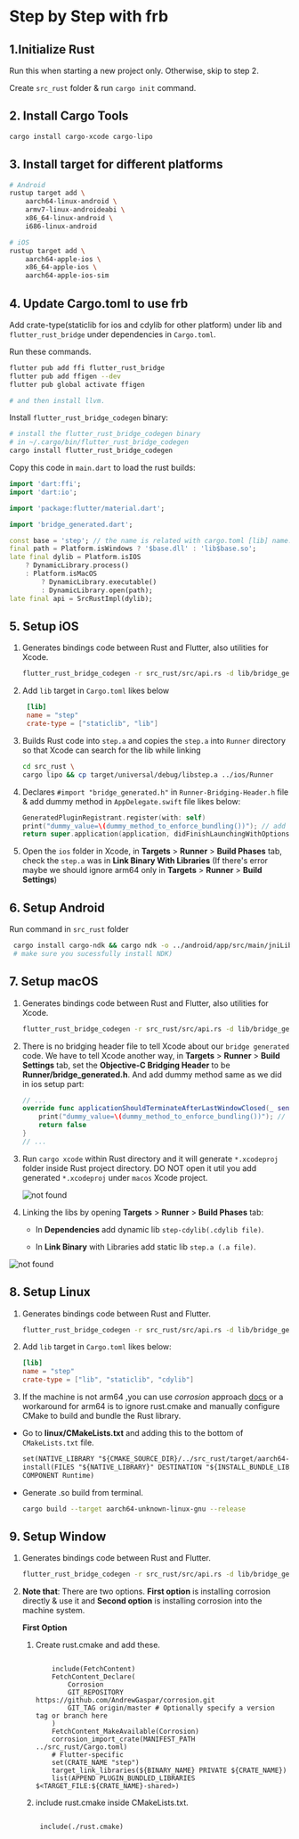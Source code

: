 # Step by Step with frb

## 1.Initialize Rust

Run this when starting a new project only. Otherwise, skip to step 2.

Create `src_rust` folder & run `cargo init` command.

## 2. Install Cargo Tools

```sh
cargo install cargo-xcode cargo-lipo
```

## 3. Install target for different platforms

```sh
# Android
rustup target add \
    aarch64-linux-android \
    armv7-linux-androideabi \
    x86_64-linux-android \
    i686-linux-android
```

```sh
# iOS
rustup target add \
    aarch64-apple-ios \
    x86_64-apple-ios \
    aarch64-apple-ios-sim
```

## 4. Update Cargo.toml to use frb

Add crate-type(staticlib for ios and cdylib for other platform) under lib and `flutter_rust_bridge` under dependencies in `Cargo.toml`.

Run these commands.

```sh
flutter pub add ffi flutter_rust_bridge
flutter pub add ffigen --dev
flutter pub global activate ffigen

# and then install llvm.
```

Install `flutter_rust_bridge_codegen` binary:

```sh
# install the flutter_rust_bridge_codegen binary
# in ~/.cargo/bin/flutter_rust_bridge_codegen
cargo install flutter_rust_bridge_codegen
```

Copy this code in `main.dart` to load the rust builds:

```dart
import 'dart:ffi';
import 'dart:io';

import 'package:flutter/material.dart';

import 'bridge_generated.dart';

const base = 'step'; // the name is related with cargo.toml [lib] name.
final path = Platform.isWindows ? '$base.dll' : 'lib$base.so';
late final dylib = Platform.isIOS
    ? DynamicLibrary.process()
    : Platform.isMacOS
        ? DynamicLibrary.executable()
        : DynamicLibrary.open(path);
late final api = SrcRustImpl(dylib);
```

## 5. Setup iOS

1. Generates bindings code between Rust and Flutter, also utilities for Xcode.

    ```sh
    flutter_rust_bridge_codegen -r src_rust/src/api.rs -d lib/bridge_generated.dart -c ios/Runner/bridge_generated.h
    ```

2. Add `lib` target in `Cargo.toml` likes below

   ```toml
    [lib]
    name = "step"
    crate-type = ["staticlib", "lib"]
   ```

3. Builds Rust code into `step.a` and copies the `step.a` into `Runner` directory so that Xcode can search for the
   lib while linking

    ```sh
    cd src_rust \
    cargo lipo && cp target/universal/debug/libstep.a ../ios/Runner 
    ```

4. Declares `#import "bridge_generated.h"` in `Runner-Bridging-Header.h` file & add dummy method in `AppDelegate.swift` file likes below:

    ```swift
    GeneratedPluginRegistrant.register(with: self)
    print("dummy_value=\(dummy_method_to_enforce_bundling())"); // add dummy method here
    return super.application(application, didFinishLaunchingWithOptions: launchOptions)
    ```

5. Open the `ios` folder in Xcode, in **Targets** > **Runner** > **Build Phases** tab, check the `step.a` was in **Link Binary With Libraries**
(If there's error maybe we should ignore arm64 only in **Targets** > **Runner** > **Build Settings**)

## 6. Setup Android

   Run command in `src_rust` folder

   ```sh
    cargo install cargo-ndk && cargo ndk -o ../android/app/src/main/jniLibs build`
    # make sure you sucessfully install NDK)
   ```

## 7. Setup macOS

1. Generates bindings code between Rust and Flutter, also utilities for Xcode.

    ```sh
    flutter_rust_bridge_codegen -r src_rust/src/api.rs -d lib/bridge_generated.dart -c macos/Runner/bridge_generated.h
    ```

2. There is no bridging header file to tell Xcode about our `bridge generated` code. We have to tell Xcode another way, in **Targets** > **Runner** > **Build Settings** tab, set the **Objective-C Bridging Header** to be **Runner/bridge_generated.h**. And add dummy method same as we did in ios setup part:

    ```swift
    // ...
    override func applicationShouldTerminateAfterLastWindowClosed(_ sender: NSApplication) -> Bool {
        print("dummy_value=\(dummy_method_to_enforce_bundling())"); // add dummy method here
        return false
    }
    // ...  
    ```

3. Run `cargo xcode` within Rust directory and it will generate `*.xcodeproj` folder inside Rust project directory. DO NOT open it util you add generated `*.xcodeproj` under `macos` Xcode project.

    ![not found](./img/add_xcodeproj.png)

4. Linking the libs by opening **Targets** > **Runner** > **Build Phases** tab:

    - In **Dependencies** add dynamic lib `step-cdylib(.cdylib file)`.

    - In **Link Binary** with Libraries add static lib `step.a (.a file)`.

![not found](./img/build_phases.png)

## 8. Setup Linux

1. Generates bindings code between Rust and Flutter.

    ```sh
    flutter_rust_bridge_codegen -r src_rust/src/api.rs -d lib/bridge_generated.dart
    ```

2. Add `lib` target in `Cargo.toml` likes below:

    ```toml
    [lib]
    name = "step"
    crate-type = ["lib", "staticlib", "cdylib"]
    ```

3. If the machine is not arm64 ,you can use *corrosion* approach [docs](https://cjycode.com/flutter_rust_bridge/template/setup_desktop.html) or a workaround for arm64 is to ignore rust.cmake and manually configure CMake to build and bundle the Rust library.

- Go to **linux/CMakeLists.txt** and adding this to the bottom of `CMakeLists.txt` file.

     ```txt
    set(NATIVE_LIBRARY "${CMAKE_SOURCE_DIR}/../src_rust/target/aarch64-unknown-linux-gnu/release/libstep.so")
    install(FILES "${NATIVE_LIBRARY}" DESTINATION "${INSTALL_BUNDLE_LIB_DIR}"
    COMPONENT Runtime)
     ```

- Generate .so build from terminal.

     ```sh
    cargo build --target aarch64-unknown-linux-gnu --release
     ```

## 9. Setup Window

1. Generates bindings code between Rust and Flutter.

    ```sh
    flutter_rust_bridge_codegen -r src_rust/src/api.rs -d lib/bridge_generated.dart
    ```

2. **Note that**: There are two options. **First option**
   is installing corrosion directly & use it and **Second option** is installing corrosion into the
   machine system.

   **First Option**

    1. Create rust.cmake and add these.

        ```text

            include(FetchContent)
            FetchContent_Declare(
                Corrosion
                GIT_REPOSITORY https://github.com/AndrewGaspar/corrosion.git
                GIT_TAG origin/master # Optionally specify a version tag or branch here
            )
            FetchContent_MakeAvailable(Corrosion)
            corrosion_import_crate(MANIFEST_PATH ../src_rust/Cargo.toml)
            # Flutter-specific
            set(CRATE_NAME "step")
            target_link_libraries(${BINARY_NAME} PRIVATE ${CRATE_NAME})
            list(APPEND PLUGIN_BUNDLED_LIBRARIES $<TARGET_FILE:${CRATE_NAME}-shared>)

        ```

    2. include rust.cmake inside CMakeLists.txt.

       ```text

        include(./rust.cmake)

       ```
